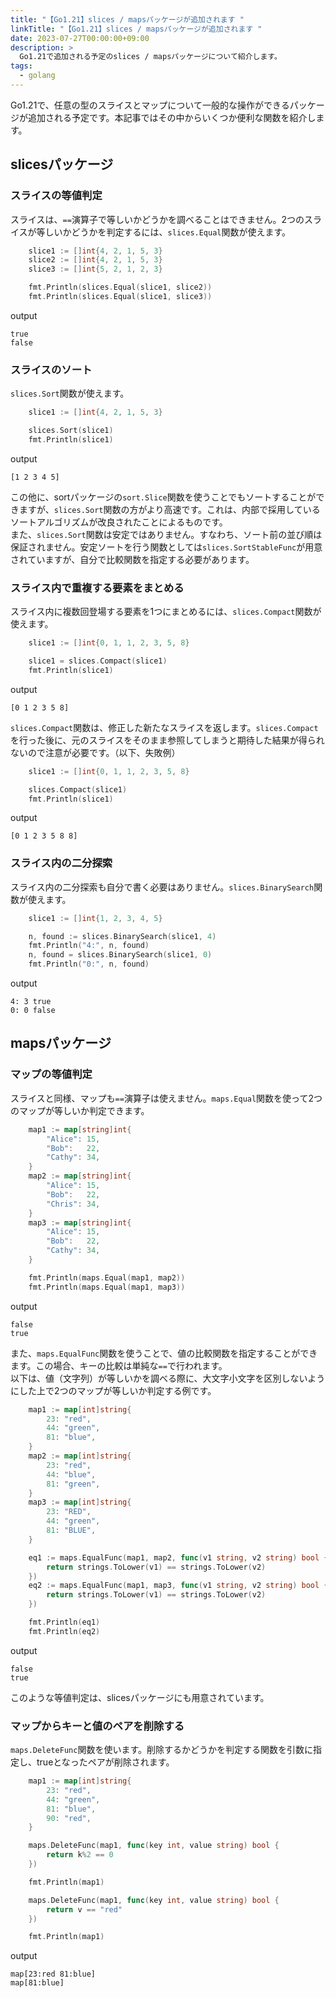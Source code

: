 ```yaml
---
title: "【Go1.21】slices / mapsパッケージが追加されます "
linkTitle: "【Go1.21】slices / mapsパッケージが追加されます "
date: 2023-07-27T00:00:00+09:00
description: >
  Go1.21で追加される予定のslices / mapsパッケージについて紹介します。
tags:
  - golang
---
```


Go1.21で、任意の型のスライスとマップについて一般的な操作ができるパッケージが追加される予定です。本記事ではその中からいくつか便利な関数を紹介します。

## slicesパッケージ
### スライスの等値判定
スライスは、`==`演算子で等しいかどうかを調べることはできません。2つのスライスが等しいかどうかを判定するには、`slices.Equal`関数が使えます。
```go
	slice1 := []int{4, 2, 1, 5, 3}
	slice2 := []int{4, 2, 1, 5, 3}
	slice3 := []int{5, 2, 1, 2, 3}

	fmt.Println(slices.Equal(slice1, slice2))
	fmt.Println(slices.Equal(slice1, slice3))
```
output
```
true
false
```

### スライスのソート
`slices.Sort`関数が使えます。
```go
	slice1 := []int{4, 2, 1, 5, 3}

	slices.Sort(slice1)
	fmt.Println(slice1)
```
output
```
[1 2 3 4 5]
```

この他に、sortパッケージの`sort.Slice`関数を使うことでもソートすることができますが、`slices.Sort`関数の方がより高速です。これは、内部で採用しているソートアルゴリズムが改良されたことによるものです。  
また、`slices.Sort`関数は安定ではありません。すなわち、ソート前の並び順は保証されません。安定ソートを行う関数としては`slices.SortStableFunc`が用意されていますが、自分で比較関数を指定する必要があります。

### スライス内で重複する要素をまとめる
スライス内に複数回登場する要素を1つにまとめるには、`slices.Compact`関数が使えます。
```go
	slice1 := []int{0, 1, 1, 2, 3, 5, 8}

	slice1 = slices.Compact(slice1)
	fmt.Println(slice1)
```
output
```
[0 1 2 3 5 8]
```
`slices.Compact`関数は、修正した新たなスライスを返します。`slices.Compact`を行った後に、元のスライスをそのまま参照してしまうと期待した結果が得られないので注意が必要です。（以下、失敗例）
```go
	slice1 := []int{0, 1, 1, 2, 3, 5, 8}

	slices.Compact(slice1)
	fmt.Println(slice1)
```
output
```
[0 1 2 3 5 8 8]
```

### スライス内の二分探索
スライス内の二分探索も自分で書く必要はありません。`slices.BinarySearch`関数が使えます。
```go
	slice1 := []int{1, 2, 3, 4, 5}

	n, found := slices.BinarySearch(slice1, 4)
	fmt.Println("4:", n, found)
	n, found = slices.BinarySearch(slice1, 0)
	fmt.Println("0:", n, found)
```
output
```
4: 3 true
0: 0 false
```

## mapsパッケージ
### マップの等値判定
スライスと同様、マップも`==`演算子は使えません。`maps.Equal`関数を使って2つのマップが等しいか判定できます。
```go
	map1 := map[string]int{
		"Alice": 15,
		"Bob":   22,
		"Cathy": 34,
	}
	map2 := map[string]int{
		"Alice": 15,
		"Bob":   22,
		"Chris": 34,
	}
	map3 := map[string]int{
		"Alice": 15,
		"Bob":   22,
		"Cathy": 34,
	}

	fmt.Println(maps.Equal(map1, map2))
	fmt.Println(maps.Equal(map1, map3))
```
output
```
false
true
```

また、`maps.EqualFunc`関数を使うことで、値の比較関数を指定することができます。この場合、キーの比較は単純な`==`で行われます。  
以下は、値（文字列）が等しいかを調べる際に、大文字小文字を区別しないようにした上で2つのマップが等しいか判定する例です。
```go
	map1 := map[int]string{
		23: "red",
		44: "green",
		81: "blue",
	}
	map2 := map[int]string{
		23: "red",
		44: "blue",
		81: "green",
	}
	map3 := map[int]string{
		23: "RED",
		44: "green",
		81: "BLUE",
	}

	eq1 := maps.EqualFunc(map1, map2, func(v1 string, v2 string) bool {
		return strings.ToLower(v1) == strings.ToLower(v2)
	})
	eq2 := maps.EqualFunc(map1, map3, func(v1 string, v2 string) bool {
		return strings.ToLower(v1) == strings.ToLower(v2)
	})

	fmt.Println(eq1)
	fmt.Println(eq2)
```
output
```
false
true
```
このような等値判定は、slicesパッケージにも用意されています。

### マップからキーと値のペアを削除する
`maps.DeleteFunc`関数を使います。削除するかどうかを判定する関数を引数に指定し、trueとなったペアが削除されます。
```go
	map1 := map[int]string{
		23: "red",
		44: "green",
		81: "blue",
		90: "red",
	}

	maps.DeleteFunc(map1, func(key int, value string) bool {
		return k%2 == 0
	})

	fmt.Println(map1)

	maps.DeleteFunc(map1, func(key int, value string) bool {
		return v == "red"
	})

	fmt.Println(map1)
```
output
```
map[23:red 81:blue]
map[81:blue]
```